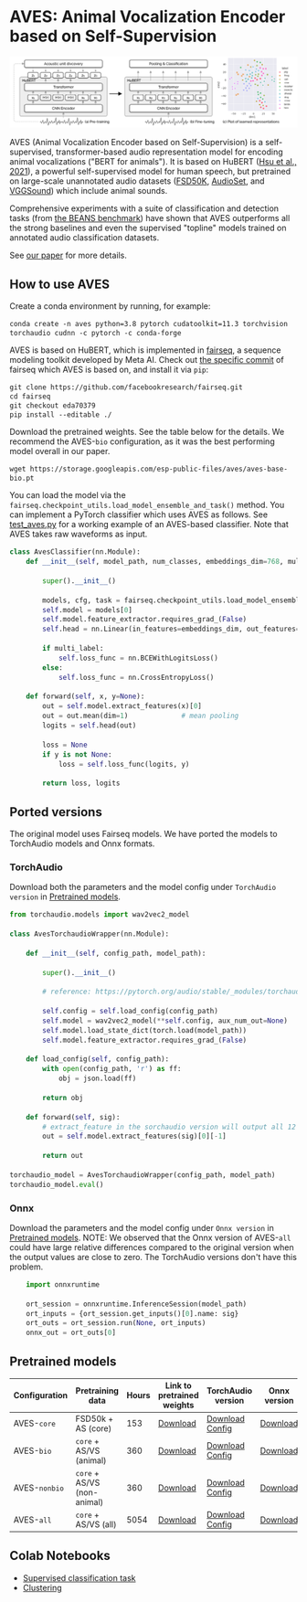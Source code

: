 # AVES: Animal Vocalization Encoder based on Self-Supervision

![](./fig_aves.png)

AVES (Animal Vocalization Encoder based on Self-Supervision) is a self-supervised, transformer-based audio representation model for encoding animal vocalizations ("BERT for animals"). It is based on HuBERT ([Hsu et al., 2021](https://arxiv.org/abs/2106.07447)), a powerful self-supervised model for human speech, but pretrained on large-scale unannotated audio datasets ([FSD50K](https://zenodo.org/record/4060432), [AudioSet](https://research.google.com/audioset/), and [VGGSound](https://www.robots.ox.ac.uk/~vgg/data/vggsound/)) which include animal sounds.

Comprehensive experiments with a suite of classification and detection tasks (from [the BEANS benchmark](https://github.com/earthspecies/beans)) have shown that AVES outperforms all the strong baselines and even the supervised "topline" models trained on annotated audio classification datasets.

See [our paper](https://arxiv.org/abs/2210.14493) for more details.

## How to use AVES

Create a conda environment by running, for example:

```
conda create -n aves python=3.8 pytorch cudatoolkit=11.3 torchvision torchaudio cudnn -c pytorch -c conda-forge
```

AVES is based on HuBERT, which is implemented in [fairseq](https://github.com/facebookresearch/fairseq), a sequence modeling toolkit developed by Meta AI. Check out [the specific commit](https://github.com/facebookresearch/fairseq/commit/eda703798dcfde11c1ee517805c27e8698285d71) of fairseq which AVES is based on, and install it via `pip`:

```
git clone https://github.com/facebookresearch/fairseq.git
cd fairseq
git checkout eda70379
pip install --editable ./
```

Download the pretrained weights. See the table below for the details. We recommend the AVES-`bio` configuration, as it was the best performing model overall in our paper.

```
wget https://storage.googleapis.com/esp-public-files/aves/aves-base-bio.pt
```

You can load the model via the `fairseq.checkpoint_utils.load_model_ensemble_and_task()` method. You can implement a PyTorch classifier which uses AVES as follows. See [test_aves.py](./test_aves.py) for a working example of an AVES-based classifier. Note that AVES takes raw waveforms as input.

```python
class AvesClassifier(nn.Module):
    def __init__(self, model_path, num_classes, embeddings_dim=768, multi_label=False):

        super().__init__()

        models, cfg, task = fairseq.checkpoint_utils.load_model_ensemble_and_task([model_path])
        self.model = models[0]
        self.model.feature_extractor.requires_grad_(False)
        self.head = nn.Linear(in_features=embeddings_dim, out_features=num_classes)

        if multi_label:
            self.loss_func = nn.BCEWithLogitsLoss()
        else:
            self.loss_func = nn.CrossEntropyLoss()

    def forward(self, x, y=None):
        out = self.model.extract_features(x)[0]
        out = out.mean(dim=1)             # mean pooling
        logits = self.head(out)

        loss = None
        if y is not None:
            loss = self.loss_func(logits, y)

        return loss, logits
```


## Ported versions
The original model uses Fairseq models. We have ported the models to TorchAudio models and Onnx formats.

### TorchAudio
Download both the parameters and the model config under `TorchAudio version` in [Pretrained models](##pretrained-models).

```python
from torchaudio.models import wav2vec2_model

class AvesTorchaudioWrapper(nn.Module):

    def __init__(self, config_path, model_path):

        super().__init__()

        # reference: https://pytorch.org/audio/stable/_modules/torchaudio/models/wav2vec2/utils/import_fairseq.html

        self.config = self.load_config(config_path)
        self.model = wav2vec2_model(**self.config, aux_num_out=None)
        self.model.load_state_dict(torch.load(model_path))
        self.model.feature_extractor.requires_grad_(False)

    def load_config(self, config_path):
        with open(config_path, 'r') as ff:
            obj = json.load(ff)

        return obj

    def forward(self, sig):
        # extract_feature in the sorchaudio version will output all 12 layers' output, -1 to select the final one
        out = self.model.extract_features(sig)[0][-1]

        return out

torchaudio_model = AvesTorchaudioWrapper(config_path, model_path)
torchaudio_model.eval()

```

### Onnx
Download the parameters and the model config under `Onnx version` in [Pretrained models](##pretrained-models).
NOTE: We observed that the Onnx version of AVES-`all` could have large relative differences compared to the original version when the output values are close to zero. The TorchAudio versions don't have this problem.


```python
    import onnxruntime

    ort_session = onnxruntime.InferenceSession(model_path)
    ort_inputs = {ort_session.get_inputs()[0].name: sig}
    ort_outs = ort_session.run(None, ort_inputs)
    onnx_out = ort_outs[0]
```


## Pretrained models

| Configuration      | Pretraining data            | Hours     | Link to pretrained weights   | TorchAudio version | Onnx version |
| ------------------ | --------------------------- | --------- | ---------------------------- | ------------------ | ------------ |
| AVES-`core`        | FSD50k + AS (core)          | 153       | [Download](https://storage.googleapis.com/esp-public-files/aves/aves-base-core.pt)   | [Download](https://storage.googleapis.com/esp-public-files/ported_aves/aves-base-core.torchaudio.pt) [Config](https://storage.googleapis.com/esp-public-files/ported_aves/aves-base-core.torchaudio.model_config.json) | [Download](https://storage.googleapis.com/esp-public-files/ported_aves/aves-base-core.onnx) |
| AVES-`bio`         | `core` + AS/VS (animal)     | 360       | [Download](https://storage.googleapis.com/esp-public-files/aves/aves-base-bio.pt)    | [Download](https://storage.googleapis.com/esp-public-files/ported_aves/aves-base-bio.torchaudio.pt) [Config](https://storage.googleapis.com/esp-public-files/ported_aves/aves-base-bio.torchaudio.model_config.json) | [Download](https://storage.googleapis.com/esp-public-files/ported_aves/aves-base-bio.onnx) |
| AVES-`nonbio`      | `core` + AS/VS (non-animal) | 360       | [Download](https://storage.googleapis.com/esp-public-files/aves/aves-base-nonbio.pt) | [Download](https://storage.googleapis.com/esp-public-files/ported_aves/aves-base-nonbio.torchaudio.pt) [Config](https://storage.googleapis.com/esp-public-files/ported_aves/aves-base-nonbio.torchaudio.model_config.json) | [Download](https://storage.googleapis.com/esp-public-files/ported_aves/aves-base-nonbio.onnx) |
| AVES-`all`         | `core` + AS/VS (all)        | 5054      | [Download](https://storage.googleapis.com/esp-public-files/aves/aves-base-all.pt)    | [Download](https://storage.googleapis.com/esp-public-files/ported_aves/aves-base-all.torchaudio.pt) [Config](https://storage.googleapis.com/esp-public-files/ported_aves/aves-base-all.torchaudio.model_config.json) | [Download](https://storage.googleapis.com/esp-public-files/ported_aves/aves-base-all.onnx) |

## Colab Notebooks
- [Supervised classification task](https://colab.research.google.com/drive/1ZmCyxSXtMVde6L_31OUnZRRWHPIxGamh?usp=sharing)
- [Clustering](https://colab.research.google.com/drive/1dtBorrZkEfsn90Mj9SETF2DFAY9sjCqe?usp=sharing)
